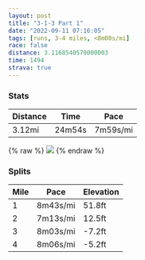 ```yaml
---
layout: post
title: "3-1-3 Part 1"
date: "2022-09-11 07:16:05"
tags: [runs, 3-4 miles, <8m00s/mi]
race: false
distance: 3.1168540570000003
time: 1494
strava: true
---
```


### Stats

| Distance | Time | Pace |
|----------|------|------|
|3.12mi|24m54s|7m59s/mi|

{% raw %}
<img src='https://maps.googleapis.com/maps/api/staticmap?maptype=roadmap&path=enc:cfwwFp~rbMMG?EJc@`@]Js@AiBJi@Ac@B_@J_@LU@WLYVY`@wAKGSSQKUE?B?AcAc@KCKBGDGEKSK]Q]Uk@O_AMKQ?]Ie@SWYOi@YEm@e@SCe@IEGSGGMAMo@c@?MUWe@Mq@Y]SQCYKEIWM[e@YWa@UcBg@aAU_@]c@UQ?y@Qi@CQg@QQu@e@Q][_@QMUo@OGO?q@k@e@I][Ye@g@QiB]MQ_@I{@}@a@YEGUI]_@EIs@{@aAMe@Fc@M[WAGHi@BW?SEKAAOJOGQOCM]YQIu@_Ai@WmA]]]m@e@Au@CKUSKi@^eATiAFw@f@y@J[Bi@?w@Bi@DSCk@Dg@f@{@HYLQNaCHq@?_AKe@u@oAKKg@Qa@IgAs@aAc@eAq@qAeAISu@sAMa@MqBRs@|@mBRm@Ao@Ig@m@}A]k@OQ{@o@m@SOKWWk@y@k@s@GO?MEGc@m@w@}A[]aAg@mAa@w@SK?]?c@Ns@f@YJk@Fk@Eg@Ka@Ws@w@a@[CMm@cAQeAU_@s@{@]Km@?s@Fw@Yi@Kg@UmBa@_DyAi@]_@c@Wa@gAmAQYy@w@]Ws@]]O_AW_@Qk@c@gAgAg@{@Ui@AGFCFBLIH[R_@Bg@HU@MJqA?a@H]b@g@VGFa@^S^KXMXHlCzA`@JFJ^R\F\PPDPHZCl@z@b@LFI&key=AIzaSyC1MId7bFpkLXNAaYhBSTb8jLyiSqzbDtM&size=800x800&markers=color:yellow|label:S|40.75634,-73.99417&markers=color:green|label:F|40.77788999999999,-73.96262999999996'>
{% endraw %}

### Splits

| Mile | Pace | Elevation |
|------|------|-----------|
|1|8m43s/mi|51.8ft|
|2|7m13s/mi|12.5ft|
|3|8m03s/mi|-7.2ft|
|4|8m06s/mi|-5.2ft|
